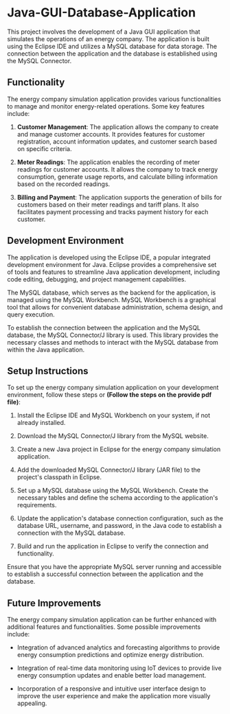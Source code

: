 # Java-GUI-Database-Application
This project involves the development of a Java GUI application that simulates the operations of an energy company. The application is built using the Eclipse IDE and utilizes a MySQL database for data storage. The connection between the application and the database is established using the MySQL Connector.

## Functionality

The energy company simulation application provides various functionalities to manage and monitor energy-related operations. Some key features include:

1. **Customer Management**: The application allows the company to create and manage customer accounts. It provides features for customer registration, account information updates, and customer search based on specific criteria.

2. **Meter Readings**: The application enables the recording of meter readings for customer accounts. It allows the company to track energy consumption, generate usage reports, and calculate billing information based on the recorded readings.

3. **Billing and Payment**: The application supports the generation of bills for customers based on their meter readings and tariff plans. It also facilitates payment processing and tracks payment history for each customer.


## Development Environment

The application is developed using the Eclipse IDE, a popular integrated development environment for Java. Eclipse provides a comprehensive set of tools and features to streamline Java application development, including code editing, debugging, and project management capabilities.

The MySQL database, which serves as the backend for the application, is managed using the MySQL Workbench. MySQL Workbench is a graphical tool that allows for convenient database administration, schema design, and query execution.

To establish the connection between the application and the MySQL database, the MySQL Connector/J library is used. This library provides the necessary classes and methods to interact with the MySQL database from within the Java application.

## Setup Instructions

To set up the energy company simulation application on your development environment, follow these steps or **(Follow the steps on the provide pdf file)**:

1. Install the Eclipse IDE and MySQL Workbench on your system, if not already installed.

2. Download the MySQL Connector/J library from the MySQL website.

3. Create a new Java project in Eclipse for the energy company simulation application.

4. Add the downloaded MySQL Connector/J library (JAR file) to the project's classpath in Eclipse.

5. Set up a MySQL database using the MySQL Workbench. Create the necessary tables and define the schema according to the application's requirements.

6. Update the application's database connection configuration, such as the database URL, username, and password, in the Java code to establish a connection with the MySQL database.

7. Build and run the application in Eclipse to verify the connection and functionality.

Ensure that you have the appropriate MySQL server running and accessible to establish a successful connection between the application and the database.

## Future Improvements

The energy company simulation application can be further enhanced with additional features and functionalities. Some possible improvements include:

- Integration of advanced analytics and forecasting algorithms to provide energy consumption predictions and optimize energy distribution.

- Integration of real-time data monitoring using IoT devices to provide live energy consumption updates and enable better load management.

- Incorporation of a responsive and intuitive user interface design to improve the user experience and make the application more visually appealing.

